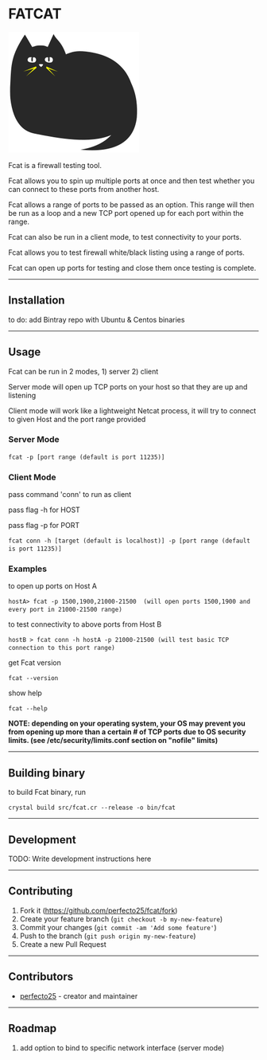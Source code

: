 # FATCAT

![Fatcat](fatcat.png)

Fcat is a firewall testing tool.

Fcat allows you to spin up multiple ports at once and then test whether you can connect to these ports from another host.

Fcat allows a range of ports to be passed as an option. This range will then be run as a loop and a new TCP port opened up for each port within the range.

Fcat can also be run in a client mode, to test connectivity to your ports.

Fcat allows you to test firewall white/black listing using a range of ports. 

Fcat can open up ports for testing and close them once testing is complete.

---
## Installation

to do: add Bintray repo with Ubuntu & Centos binaries

---
## Usage
Fcat can be run in 2 modes,  1) server 2) client

Server mode will open up TCP ports on your host so that they are up and listening

Client mode will work like a lightweight Netcat process, it will try to connect to given Host and the port range provided

### Server Mode

    fcat -p [port range (default is port 11235)]
    
### Client Mode

pass command 'conn' to run as client

pass flag -h for HOST

pass flag -p for PORT

    fcat conn -h [target (default is localhost)] -p [port range (default is port 11235)]

### Examples
to open up ports on Host A

    hostA> fcat -p 1500,1900,21000-21500  (will open ports 1500,1900 and every port in 21000-21500 range)
    
to test connectivity to above ports from Host B
    
    hostB > fcat conn -h hostA -p 21000-21500 (will test basic TCP connection to this port range)
    
get Fcat version

    fcat --version
    
show help

    fcat --help

**NOTE: depending on your operating system, your OS may prevent you from opening up more than a certain # of TCP ports due to OS security limits. (see /etc/security/limits.conf section on "nofile" limits)**

---
## Building binary

to build Fcat binary, run

    crystal build src/fcat.cr --release -o bin/fcat
    
---
## Development

TODO: Write development instructions here

---
## Contributing

1. Fork it (<https://github.com/perfecto25/fcat/fork>)
2. Create your feature branch (`git checkout -b my-new-feature`)
3. Commit your changes (`git commit -am 'Add some feature'`)
4. Push to the branch (`git push origin my-new-feature`)
5. Create a new Pull Request

---
## Contributors

- [perfecto25](https://github.com/perfecto25) - creator and maintainer

---
## Roadmap

1. add option to bind to specific network interface (server mode)